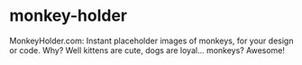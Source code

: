 monkey-holder
=============

MonkeyHolder.com: Instant placeholder images of monkeys, for your design or code. Why? Well kittens are cute, dogs are loyal... monkeys? Awesome!